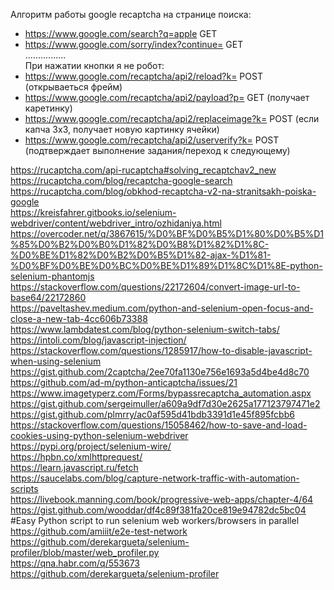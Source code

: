 Алгоритм работы google recaptcha на странице поиска:   
- https://www.google.com/search?q=apple GET      
- https://www.google.com/sorry/index?continue= GET   
................    
При нажатии кнопки я не робот:
- https://www.google.com/recaptcha/api2/reload?k= POST (открываеться фрейм)      
- https://www.google.com/recaptcha/api2/payload?p= GET (получает каретинку)          
- https://www.google.com/recaptcha/api2/replaceimage?k= POST (если капча 3х3, получает новую картинку ячейки)          
- https://www.google.com/recaptcha/api2/userverify?k= POST (подтверждает выполнение задания/переход к следующему)


https://rucaptcha.com/api-rucaptcha#solving_recaptchav2_new   
https://rucaptcha.com/blog/recaptcha-google-search   
https://rucaptcha.com/blog/obkhod-recaptcha-v2-na-stranitsakh-poiska-google    
https://kreisfahrer.gitbooks.io/selenium-webdriver/content/webdriver_intro/ozhidaniya.html    
https://overcoder.net/q/3867615/%D0%BF%D0%B5%D1%80%D0%B5%D1%85%D0%B2%D0%B0%D1%82%D0%B8%D1%82%D1%8C-%D0%BE%D1%82%D0%B2%D0%B5%D1%82-ajax-%D1%81-%D0%BF%D0%BE%D0%BC%D0%BE%D1%89%D1%8C%D1%8E-python-selenium-phantomjs    
https://stackoverflow.com/questions/22172604/convert-image-url-to-base64/22172860    
https://paveltashev.medium.com/python-and-selenium-open-focus-and-close-a-new-tab-4cc606b73388    
https://www.lambdatest.com/blog/python-selenium-switch-tabs/    
https://intoli.com/blog/javascript-injection/    
https://stackoverflow.com/questions/1285917/how-to-disable-javascript-when-using-selenium   
https://gist.github.com/2captcha/2ee70fa1130e756e1693a5d4be4d8c70   
https://github.com/ad-m/python-anticaptcha/issues/21   
https://www.imagetyperz.com/Forms/bypassrecaptcha_automation.aspx    
https://gist.github.com/sergeimuller/a609a9df7d30e2625a177123797471e2    
https://gist.github.com/plmrry/ac0af595d41bdb3391d1e45f895fcbb6    
https://stackoverflow.com/questions/15058462/how-to-save-and-load-cookies-using-python-selenium-webdriver    
https://pypi.org/project/selenium-wire/    
https://hpbn.co/xmlhttprequest/    
https://learn.javascript.ru/fetch    
https://saucelabs.com/blog/capture-network-traffic-with-automation-scripts    
https://livebook.manning.com/book/progressive-web-apps/chapter-4/64    
https://gist.github.com/wooddar/df4c89f381fa20ce819e94782dc5bc04 #Easy Python script to run selenium web workers/browsers in parallel    
https://github.com/amiiit/e2e-test-network    
https://github.com/derekargueta/selenium-profiler/blob/master/web_profiler.py    
https://qna.habr.com/q/553673    
https://github.com/derekargueta/selenium-profiler   

